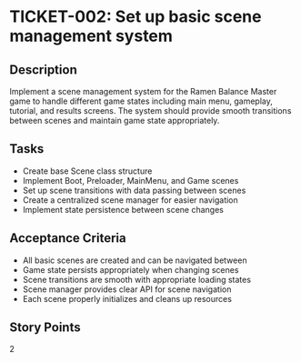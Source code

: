 # TICKET-002: Set up basic scene management system

## Description
Implement a scene management system for the Ramen Balance Master game to handle different game states including main menu, gameplay, tutorial, and results screens. The system should provide smooth transitions between scenes and maintain game state appropriately.

## Tasks
- Create base Scene class structure
- Implement Boot, Preloader, MainMenu, and Game scenes
- Set up scene transitions with data passing between scenes
- Create a centralized scene manager for easier navigation
- Implement state persistence between scene changes

## Acceptance Criteria
- All basic scenes are created and can be navigated between
- Game state persists appropriately when changing scenes
- Scene transitions are smooth with appropriate loading states
- Scene manager provides clear API for scene navigation
- Each scene properly initializes and cleans up resources

## Story Points
2 